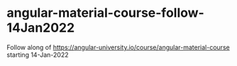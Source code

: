 # angular-material-course-follow-14Jan2022
Follow along of https://angular-university.io/course/angular-material-course starting 14-Jan-2022
